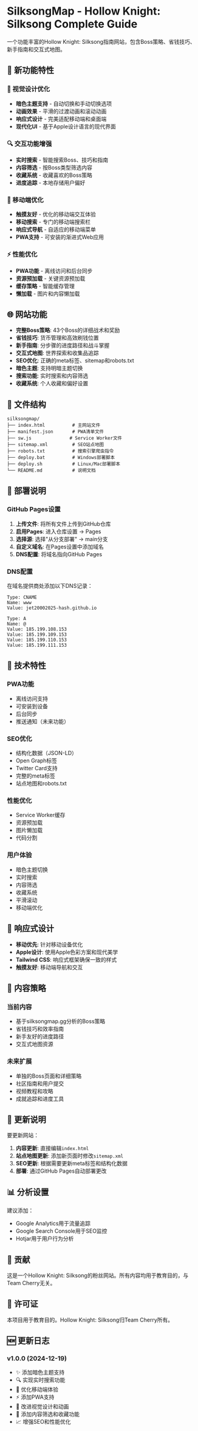 # SilksongMap - Hollow Knight: Silksong Complete Guide

一个功能丰富的Hollow Knight: Silksong指南网站，包含Boss策略、省钱技巧、新手指南和交互式地图。

## 🌟 新功能特性

### 🎨 视觉设计优化
- **暗色主题支持** - 自动切换和手动切换选项
- **动画效果** - 平滑的过渡动画和滚动动画
- **响应式设计** - 完美适配移动端和桌面端
- **现代化UI** - 基于Apple设计语言的现代界面

### 🔍 交互功能增强
- **实时搜索** - 智能搜索Boss、技巧和指南
- **内容筛选** - 按Boss类型筛选内容
- **收藏系统** - 收藏喜欢的Boss策略
- **进度追踪** - 本地存储用户偏好

### 📱 移动端优化
- **触摸友好** - 优化的移动端交互体验
- **移动搜索** - 专门的移动端搜索栏
- **响应式导航** - 自适应的移动端菜单
- **PWA支持** - 可安装的渐进式Web应用

### ⚡ 性能优化
- **PWA功能** - 离线访问和后台同步
- **资源预加载** - 关键资源预加载
- **缓存策略** - 智能缓存管理
- **懒加载** - 图片和内容懒加载

## 🌐 网站功能

- **完整Boss策略**: 43个Boss的详细战术和奖励
- **省钱技巧**: 货币管理和高效刷钱位置  
- **新手指南**: 分步骤的进度路径和战斗掌握
- **交互式地图**: 世界探索和收集品追踪
- **SEO优化**: 正确的meta标签、sitemap和robots.txt
- **暗色主题**: 支持明暗主题切换
- **搜索功能**: 实时搜索和内容筛选
- **收藏系统**: 个人收藏和偏好设置

## 📁 文件结构

```
silksongmap/
├── index.html          # 主网站文件
├── manifest.json       # PWA清单文件
├── sw.js              # Service Worker文件
├── sitemap.xml         # SEO站点地图
├── robots.txt          # 搜索引擎爬虫指令
├── deploy.bat          # Windows部署脚本
├── deploy.sh           # Linux/Mac部署脚本
└── README.md           # 说明文档
```

## 🚀 部署说明

### GitHub Pages设置

1. **上传文件**: 将所有文件上传到GitHub仓库
2. **启用Pages**: 进入仓库设置 → Pages
3. **选择源**: 选择"从分支部署" → main分支
4. **自定义域名**: 在Pages设置中添加域名
5. **DNS配置**: 将域名指向GitHub Pages

### DNS配置

在域名提供商处添加以下DNS记录：

```
Type: CNAME
Name: www
Value: jet20002025-hash.github.io

Type: A
Name: @
Value: 185.199.108.153
Value: 185.199.109.153
Value: 185.199.110.153
Value: 185.199.111.153
```

## 🔧 技术特性

### PWA功能
- 离线访问支持
- 可安装到设备
- 后台同步
- 推送通知（未来功能）

### SEO优化
- 结构化数据（JSON-LD）
- Open Graph标签
- Twitter Card支持
- 完整的meta标签
- 站点地图和robots.txt

### 性能优化
- Service Worker缓存
- 资源预加载
- 图片懒加载
- 代码分割

### 用户体验
- 暗色主题切换
- 实时搜索
- 内容筛选
- 收藏系统
- 平滑滚动
- 移动端优化

## 📱 响应式设计

- **移动优先**: 针对移动设备优化
- **Apple设计**: 使用Apple色彩方案和现代美学
- **Tailwind CSS**: 响应式框架确保一致的样式
- **触摸友好**: 移动端导航和交互

## 🎯 内容策略

### 当前内容
- 基于silksongmap.gg分析的Boss策略
- 省钱技巧和效率指南
- 新手友好的进度路径
- 交互式地图资源

### 未来扩展
- 单独的Boss页面和详细策略
- 社区指南和用户提交
- 视频教程和攻略
- 成就追踪和进度工具

## 🔄 更新说明

要更新网站：

1. **内容更新**: 直接编辑`index.html`
2. **站点地图更新**: 添加新页面时修改`sitemap.xml`
3. **SEO更新**: 根据需要更新meta标签和结构化数据
4. **部署**: 通过GitHub Pages自动部署更改

## 📊 分析设置

建议添加：
- Google Analytics用于流量追踪
- Google Search Console用于SEO监控
- Hotjar用于用户行为分析

## 🤝 贡献

这是一个Hollow Knight: Silksong的粉丝网站。所有内容均用于教育目的，与Team Cherry无关。

## 📄 许可证

本项目用于教育目的。Hollow Knight: Silksong归Team Cherry所有。

## 🆕 更新日志

### v1.0.0 (2024-12-19)
- ✨ 添加暗色主题支持
- 🔍 实现实时搜索功能
- 📱 优化移动端体验
- ⚡ 添加PWA支持
- 🎨 改进视觉设计和动画
- 🔧 添加内容筛选和收藏功能
- 📈 增强SEO和性能优化